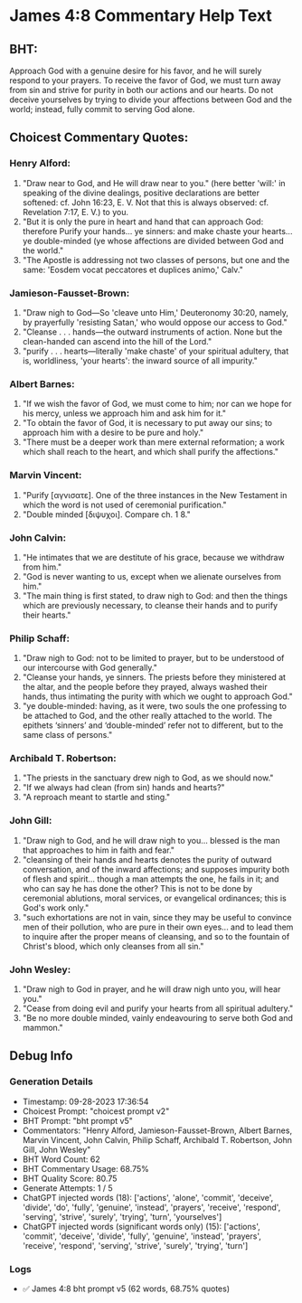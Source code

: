 # James 4:8 Commentary Help Text

## BHT:
Approach God with a genuine desire for his favor, and he will surely respond to your prayers. 
To receive the favor of God, we must turn away from sin and strive for purity in both our actions and our hearts.
Do not deceive yourselves by trying to divide your affections between God and the world; instead, fully commit to serving God alone.

## Choicest Commentary Quotes:
### Henry Alford:
1. "Draw near to God, and He will draw near to you." (here better 'will:' in speaking of the divine dealings, positive declarations are better softened: cf. John 16:23, E. V. Not that this is always observed: cf. Revelation 7:17, E. V.) to you.
2. "But it is only the pure in heart and hand that can approach God: therefore Purify your hands... ye sinners: and make chaste your hearts... ye double-minded (ye whose affections are divided between God and the world."
3. "The Apostle is addressing not two classes of persons, but one and the same: 'Eosdem vocat peccatores et duplices animo,' Calv."

### Jamieson-Fausset-Brown:
1. "Draw nigh to God—So 'cleave unto Him,' Deuteronomy 30:20, namely, by prayerfully 'resisting Satan,' who would oppose our access to God."
2. "Cleanse . . . hands—the outward instruments of action. None but the clean-handed can ascend into the hill of the Lord."
3. "purify . . . hearts—literally 'make chaste' of your spiritual adultery, that is, worldliness, 'your hearts': the inward source of all impurity."

### Albert Barnes:
1. "If we wish the favor of God, we must come to him; nor can we hope for his mercy, unless we approach him and ask him for it."
2. "To obtain the favor of God, it is necessary to put away our sins; to approach him with a desire to be pure and holy."
3. "There must be a deeper work than mere external reformation; a work which shall reach to the heart, and which shall purify the affections."

### Marvin Vincent:
1. "Purify [αγνισατε]. One of the three instances in the New Testament in which the word is not used of ceremonial purification."
2. "Double minded [διψυχοι]. Compare ch. 1 8."

### John Calvin:
1. "He intimates that we are destitute of his grace, because we withdraw from him."
2. "God is never wanting to us, except when we alienate ourselves from him."
3. "The main thing is first stated, to draw nigh to God: and then the things which are previously necessary, to cleanse their hands and to purify their hearts."

### Philip Schaff:
1. "Draw nigh to God: not to be limited to prayer, but to be understood of our intercourse with God generally."
2. "Cleanse your hands, ye sinners. The priests before they ministered at the altar, and the people before they prayed, always washed their hands, thus intimating the purity with which we ought to approach God."
3. "ye double-minded: having, as it were, two souls the one professing to be attached to God, and the other really attached to the world. The epithets ‘sinners’ and ‘double-minded’ refer not to different, but to the same class of persons."

### Archibald T. Robertson:
1. "The priests in the sanctuary drew nigh to God, as we should now." 
2. "If we always had clean (from sin) hands and hearts?"
3. "A reproach meant to startle and sting."

### John Gill:
1. "Draw nigh to God, and he will draw nigh to you... blessed is the man that approaches to him in faith and fear." 
2. "cleansing of their hands and hearts denotes the purity of outward conversation, and of the inward affections; and supposes impurity both of flesh and spirit... though a man attempts the one, he fails in it; and who can say he has done the other? This is not to be done by ceremonial ablutions, moral services, or evangelical ordinances; this is God's work only."
3. "such exhortations are not in vain, since they may be useful to convince men of their pollution, who are pure in their own eyes... and to lead them to inquire after the proper means of cleansing, and so to the fountain of Christ's blood, which only cleanses from all sin."

### John Wesley:
1. "Draw nigh to God in prayer, and he will draw nigh unto you, will hear you."
2. "Cease from doing evil and purify your hearts from all spiritual adultery."
3. "Be no more double minded, vainly endeavouring to serve both God and mammon."


## Debug Info
### Generation Details
- Timestamp: 09-28-2023 17:36:54
- Choicest Prompt: "choicest prompt v2"
- BHT Prompt: "bht prompt v5"
- Commentators: "Henry Alford, Jamieson-Fausset-Brown, Albert Barnes, Marvin Vincent, John Calvin, Philip Schaff, Archibald T. Robertson, John Gill, John Wesley"
- BHT Word Count: 62
- BHT Commentary Usage: 68.75%
- BHT Quality Score: 80.75
- Generate Attempts: 1 / 5
- ChatGPT injected words (18):
	['actions', 'alone', 'commit', 'deceive', 'divide', 'do', 'fully', 'genuine', 'instead', 'prayers', 'receive', 'respond', 'serving', 'strive', 'surely', 'trying', 'turn', 'yourselves']
- ChatGPT injected words (significant words only) (15):
	['actions', 'commit', 'deceive', 'divide', 'fully', 'genuine', 'instead', 'prayers', 'receive', 'respond', 'serving', 'strive', 'surely', 'trying', 'turn']

### Logs
- ✅ James 4:8 bht prompt v5 (62 words, 68.75% quotes)